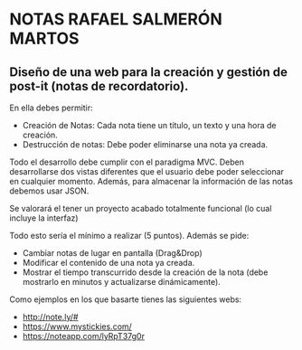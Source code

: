 # NOTAS RAFAEL SALMERÓN MARTOS
## Diseño de una web para la creación y gestión de post-it (notas de recordatorio).

En ella debes permitir:

- Creación de Notas: Cada nota tiene un título, un texto y una hora de creación.
- Destrucción de notas: Debe poder eliminarse una nota ya creada.

Todo el desarrollo debe cumplir con el paradigma MVC. Deben desarrollarse dos vistas diferentes que el usuario debe poder seleccionar en cualquier momento. Además, para almacenar la información de las notas debemos usar JSON.

Se valorará el tener un proyecto acabado totalmente funcional (lo cual incluye la interfaz)

Todo esto sería el mínimo a realizar (5 puntos). Además se pide:

- Cambiar notas de lugar en pantalla (Drag&Drop)
- Modificar el contenido de una nota ya creada.
- Mostrar el tiempo transcurrido desde la creación de la nota (debe mostrarlo en minutos y actualizarse dinámicamente).

Como ejemplos en los que basarte tienes las siguientes webs:

- http://note.ly/#
- https://www.mystickies.com/
- https://noteapp.com/lyRpT37g0r
